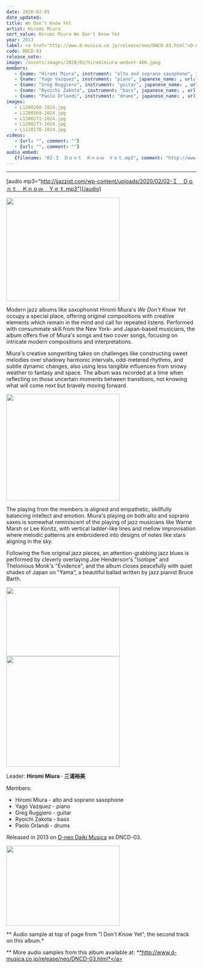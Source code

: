 ```yaml
---
date: 2020-02-05
date_updated: 
title: We Don't Know Yet
artist: Hiromi Miura
sort_value: Hiromi Miura We Don't Know Yet
year: 2013
label: <a href="http://www.d-musica.co.jp/release/neo/DNCD-03.html">D-neo Daiki Musica</a>
code: DNCD-03
release_note: 
image: /assets/images/2020/02/hiromimiura-wedont-460.jpeg
members:
   - {name: "Hiromi Miura", instrument: "alto and soprano saxophone", japanese_name: , url: ""}
   - {name: "Yago Vazquez", instrument: "piano", japanese_name: , url: ""}
   - {name: "Greg Ruggiero", instrument: "guitar", japanese_name: , url: ""}
   - {name: "Ryoichi Zakota", instrument: "bass", japanese_name: , url: ""}
   - {name: "Paolo Orlandi", instrument: "drums", japanese_name: , url: ""}
images: 
   - L1200268-1024.jpg
   - L1200269-1024.jpg
   - L1200271-1024.jpg
   - L1200273-1024.jpg
   - L1120170-1024.jpg
videos: 
   - {url: "", comment: ""}
   - {url: "", comment: ""}
audio_embed:
   {filename: "02-Ｉ　Ｄｏｎｔ　Ｋｎｏｗ　Ｙｅｔ.mp3", comment: "http://www.d-musica.co.jp/release/neo/DNCD-03.html:"}
---
```

---
[audio mp3="http://jjazzist.com/wp-content/uploads/2020/02/02-Ｉ　Ｄｏｎｔ　Ｋｎｏｗ　Ｙｅｔ.mp3"][/audio]

<a href="http://www.jjazzist.com/wp-content/uploads/2018/08/L1200268.jpg"><img class="size-medium wp-image-3202 alignright" src="http://www.jjazzist.com/wp-content/uploads/2018/08/L1200268-300x275.jpg" alt="" width="300" height="274" /></a>

Modern jazz albums like saxophonist Hiromi Miura's *We Don't Know Yet* occupy a special place, offering original compositions with creative elements which remain in the mind and call for repeated listens. Performed with consummate skill from the New York- and Japan-based musicians, the album offers five of Miura's songs and two cover songs, focusing on intricate modern compositions and interpretations.

Miura's creative songwriting takes on challenges like constructing sweet melodies over shadowy harmonic intervals, odd-metered rhythms, and subtle dynamic changes, also using less tangible influences from snowy weather to fantasy and space. The album was recorded at a time when reflecting on those uncertain moments between transitions, not knowing what will come next but bravely moving forward.

<a href="http://www.jjazzist.com/wp-content/uploads/2018/08/L1200269.jpg"><img class="size-medium wp-image-3203 alignright" src="http://www.jjazzist.com/wp-content/uploads/2018/08/L1200269-300x281.jpg" alt="" width="300" height="283" /></a>

The playing from the members is aligned and empathetic, skillfully balancing intellect and emotion. Miura's playing on both alto and soprano saxes is somewhat reminiscent of the playing of jazz musicians like Warne Marsh or Lee Konitz, with vertical ladder-like lines and mellow improvisation where melodic patterns are embroidered into designs of notes like stars aligning in the sky.

Following the five original jazz pieces, an attention-grabbing jazz blues is performed by cleverly overlaying Joe Henderson's "Isotope" and Thelonious Monk's "Evidence", and the album closes peacefully with quiet shades of Japan on "Yama", a beautiful ballad written by jazz pianist Bruce Barth.

<a href="http://www.jjazzist.com/wp-content/uploads/2018/08/L1200271.jpg"><img class="alignnone size-medium wp-image-3204" src="http://www.jjazzist.com/wp-content/uploads/2018/08/L1200271-300x176.jpg" alt="" width="300" height="183" /></a> <a href="http://www.jjazzist.com/wp-content/uploads/2018/08/L1200273.jpg"><img class="alignnone size-medium wp-image-3205" src="http://www.jjazzist.com/wp-content/uploads/2018/08/L1200273-300x300.jpg" alt="" width="300" height="293" /></a>

Leader: <strong>Hiromi Miura · 三浦裕美</strong>

Members:
<ul>
 	<li>Hiromi Miura - alto and soprano saxophone</li>
 	<li>Yago Vazquez - piano</li>
 	<li>Greg Ruggiero - guitar</li>
 	<li>Ryoichi Zakota - bass</li>
 	<li>Paolo Orlandi - drums</li>
</ul>
Released in 2013 on <a href="http://www.d-musica.co.jp/release/neo/DNCD-03.html">D-neo Daiki Musica</a> as DNCD-03.

<a href="http://www.jjazzist.com/wp-content/uploads/2018/12/L1120170.jpg"><img class="alignnone size-medium wp-image-3664" src="http://www.jjazzist.com/wp-content/uploads/2018/12/L1120170-300x208.jpg" alt="" width="300" height="212" /></a>

** Audio sample at top of page from "I Don't Know Yet", the second track on this album.*

** More audio samples from this album available at: *<a href="http://www.d-musica.co.jp/release/neo/DNCD-03.html">*http://www.d-musica.co.jp/release/neo/DNCD-03.html*</a>

&nbsp;

